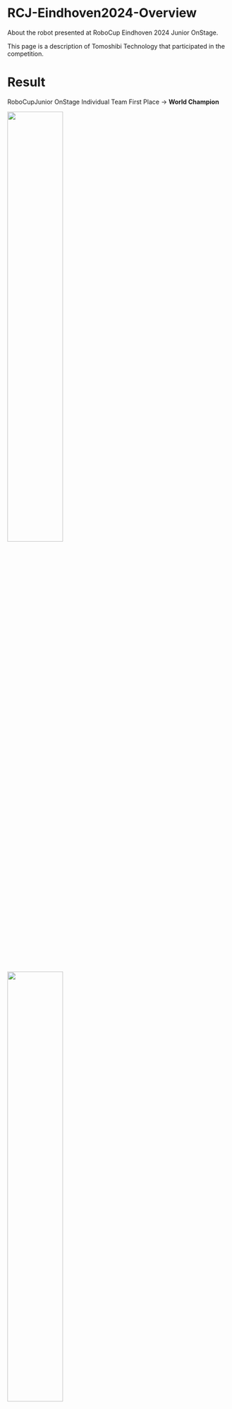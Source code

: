 # RCJ-Eindhoven2024-Overview
About the robot presented at RoboCup Eindhoven 2024 Junior OnStage.

This page is a description of Tomoshibi Technology that participated in the competition.

# Result

RoboCupJunior OnStage Individual Team First Place -> ****World Champion****

<img src="https://github.com/user-attachments/assets/ab04f7f9-8eac-4b9c-b24c-9a520ff9d701" width="50%" />
<img src="https://github.com/user-attachments/assets/6aeccd36-423b-4fe4-ad8f-5d63afd0cee3" width="50%" />


# Member
### Jumpei Saito


### Ryuki Tsuji


### Tomohiko Iida




# Our Robots
### Moving Display




### Robot Arm





### LED Pole




# Circuit




# Contact
### Instgram

### X (Twitter)







